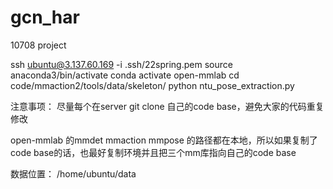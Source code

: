 # gcn_har
10708 project


ssh ubuntu@3.137.60.169 -i .ssh/22spring.pem
source anaconda3/bin/activate
conda activate open-mmlab
cd code/mmaction2/tools/data/skeleton/
python ntu_pose_extraction.py

注意事项：
尽量每个在server git clone 自己的code base，避免大家的代码重复修改


open-mmlab 的mmdet mmaction mmpose 的路径都在本地，所以如果复制了code base的话，也最好复制环境并且把三个mm库指向自己的code base

数据位置：
/home/ubuntu/data